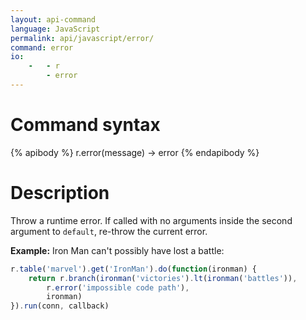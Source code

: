 ```yaml
---
layout: api-command 
language: JavaScript
permalink: api/javascript/error/
command: error 
io:
    -   - r
        - error
---
```


# Command syntax #

{% apibody %}
r.error(message) &rarr; error
{% endapibody %}

# Description #

Throw a runtime error. If called with no arguments inside the second argument to `default`, re-throw the current error.

__Example:__ Iron Man can't possibly have lost a battle:

```js
r.table('marvel').get('IronMan').do(function(ironman) {
    return r.branch(ironman('victories').lt(ironman('battles')),
        r.error('impossible code path'),
        ironman)
}).run(conn, callback)
```


